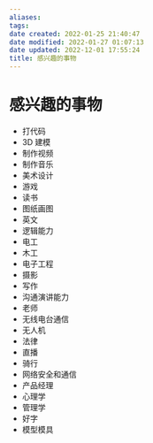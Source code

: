 ```yaml
---
aliases:
tags:
date created: 2022-01-25 21:40:47
date modified: 2022-01-27 01:07:13
date updated: 2022-12-01 17:55:24
title: 感兴趣的事物
---
```


# 感兴趣的事物

- 打代码
- 3D 建模
- 制作视频
- 制作音乐
- 美术设计
- 游戏
- 读书
- 图纸画图
- 英文
- 逻辑能力
- 电工
- 木工
- 电子工程
- 摄影
- 写作
- 沟通演讲能力
- 老师
- 无线电台通信
- 无人机
- 法律
- 直播
- 骑行
- 网络安全和通信
- 产品经理
- 心理学
- 管理学
- 好字
- 模型模具
